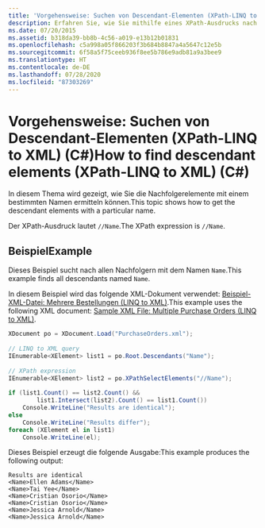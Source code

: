 ```yaml
---
title: 'Vorgehensweise: Suchen von Descendant-Elementen (XPath-LINQ to XML) (C#)'
description: Erfahren Sie, wie Sie mithilfe eines XPath-Ausdrucks nach Nachfolgerelementen mit einem bestimmten Namen suchen. Hier finden Sie ein Codebeispiel, das eine XML-Beispieldatei verwendet.
ms.date: 07/20/2015
ms.assetid: b318da39-bb8b-4c56-a019-e13b12b01831
ms.openlocfilehash: c5a998a05f866203f3b684b8847a4a5647c12e5b
ms.sourcegitcommit: 6f58a5f75ceeb936f8ee5b786e9adb81a9a3bee9
ms.translationtype: HT
ms.contentlocale: de-DE
ms.lasthandoff: 07/28/2020
ms.locfileid: "87303269"
---
```

# <a name="how-to-find-descendant-elements-xpath-linq-to-xml-c"></a><span data-ttu-id="31cf6-104">Vorgehensweise: Suchen von Descendant-Elementen (XPath-LINQ to XML) (C#)</span><span class="sxs-lookup"><span data-stu-id="31cf6-104">How to find descendant elements (XPath-LINQ to XML) (C#)</span></span>
<span data-ttu-id="31cf6-105">In diesem Thema wird gezeigt, wie Sie die Nachfolgerelemente mit einem bestimmten Namen ermitteln können.</span><span class="sxs-lookup"><span data-stu-id="31cf6-105">This topic shows how to get the descendant elements with a particular name.</span></span>  
  
 <span data-ttu-id="31cf6-106">Der XPath-Ausdruck lautet `//Name`.</span><span class="sxs-lookup"><span data-stu-id="31cf6-106">The XPath expression is `//Name`.</span></span>  
  
## <a name="example"></a><span data-ttu-id="31cf6-107">Beispiel</span><span class="sxs-lookup"><span data-stu-id="31cf6-107">Example</span></span>  
 <span data-ttu-id="31cf6-108">Dieses Beispiel sucht nach allen Nachfolgern mit dem Namen `Name`.</span><span class="sxs-lookup"><span data-stu-id="31cf6-108">This example finds all descendants named `Name`.</span></span>  
  
 <span data-ttu-id="31cf6-109">In diesem Beispiel wird das folgende XML-Dokument verwendet: [Beispiel-XML-Datei: Mehrere Bestellungen (LINQ to XML)](./sample-xml-file-multiple-purchase-orders-linq-to-xml.md).</span><span class="sxs-lookup"><span data-stu-id="31cf6-109">This example uses the following XML document: [Sample XML File: Multiple Purchase Orders (LINQ to XML)](./sample-xml-file-multiple-purchase-orders-linq-to-xml.md).</span></span>  
  
```csharp  
XDocument po = XDocument.Load("PurchaseOrders.xml");  
  
// LINQ to XML query  
IEnumerable<XElement> list1 = po.Root.Descendants("Name");  
  
// XPath expression  
IEnumerable<XElement> list2 = po.XPathSelectElements("//Name");  
  
if (list1.Count() == list2.Count() &&  
        list1.Intersect(list2).Count() == list1.Count())  
    Console.WriteLine("Results are identical");  
else  
    Console.WriteLine("Results differ");  
foreach (XElement el in list1)  
    Console.WriteLine(el);  
```  
  
 <span data-ttu-id="31cf6-110">Dieses Beispiel erzeugt die folgende Ausgabe:</span><span class="sxs-lookup"><span data-stu-id="31cf6-110">This example produces the following output:</span></span>  
  
```output  
Results are identical  
<Name>Ellen Adams</Name>  
<Name>Tai Yee</Name>  
<Name>Cristian Osorio</Name>  
<Name>Cristian Osorio</Name>  
<Name>Jessica Arnold</Name>  
<Name>Jessica Arnold</Name>  
```  
